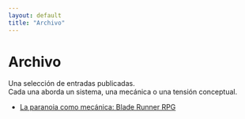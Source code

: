 ```yaml
---
layout: default
title: "Archivo"
---
```


# Archivo

Una selección de entradas publicadas.  
Cada una aborda un sistema, una mecánica o una tensión conceptual.

- [La paranoia como mecánica: Blade Runner RPG](/2025/09/15/blade-runner-paranoia)
